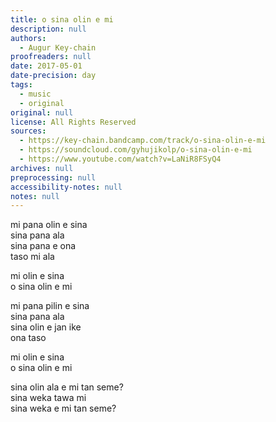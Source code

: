 ```yaml
---
title: o sina olin e mi
description: null
authors:
  - Augur Key-chain
proofreaders: null
date: 2017-05-01
date-precision: day
tags:
  - music
  - original
original: null
license: All Rights Reserved
sources:
  - https://key-chain.bandcamp.com/track/o-sina-olin-e-mi
  - https://soundcloud.com/gyhujikolp/o-sina-olin-e-mi
  - https://www.youtube.com/watch?v=LaNiR8FSyQ4
archives: null
preprocessing: null
accessibility-notes: null
notes: null
---
```


mi pana olin e sina  \
sina pana ala  \
sina pana e ona  \
taso mi ala

mi olin e sina  \
o sina olin e mi

mi pana pilin e sina  \
sina pana ala  \
sina olin e jan ike  \
ona taso

mi olin e sina  \
o sina olin e mi

sina olin ala e mi tan seme?  \
sina weka tawa mi  \
sina weka e mi tan seme?
